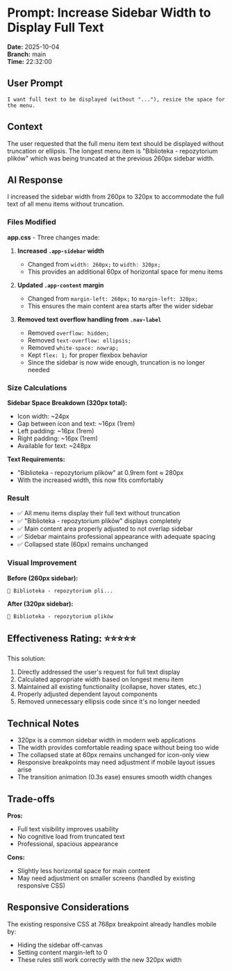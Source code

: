 # Prompt: Increase Sidebar Width to Display Full Text

**Date:** 2025-10-04  
**Branch:** main  
**Time:** 22:32:00

## User Prompt

```
I want full text to be displayed (without "..."), resize the space for the menu.
```

## Context

The user requested that the full menu item text should be displayed without truncation or ellipsis. The longest menu item is "Biblioteka - repozytorium plików" which was being truncated at the previous 260px sidebar width.

## AI Response

I increased the sidebar width from 260px to 320px to accommodate the full text of all menu items without truncation.

### Files Modified

**app.css** - Three changes made:

1. **Increased `.app-sidebar` width**
   - Changed from `width: 260px;` to `width: 320px;`
   - This provides an additional 60px of horizontal space for menu items

2. **Updated `.app-content` margin**
   - Changed from `margin-left: 260px;` to `margin-left: 320px;`
   - This ensures the main content area starts after the wider sidebar

3. **Removed text overflow handling from `.nav-label`**
   - Removed `overflow: hidden;`
   - Removed `text-overflow: ellipsis;`
   - Removed `white-space: nowrap;`
   - Kept `flex: 1;` for proper flexbox behavior
   - Since the sidebar is now wide enough, truncation is no longer needed

### Size Calculations

**Sidebar Space Breakdown (320px total):**
- Icon width: ~24px
- Gap between icon and text: ~16px (1rem)
- Left padding: ~16px (1rem)
- Right padding: ~16px (1rem)
- Available for text: ~248px

**Text Requirements:**
- "Biblioteka - repozytorium plików" at 0.9rem font ≈ 280px
- With the increased width, this now fits comfortably

### Result

- ✅ All menu items display their full text without truncation
- ✅ "Biblioteka - repozytorium plików" displays completely
- ✅ Main content area properly adjusted to not overlap sidebar
- ✅ Sidebar maintains professional appearance with adequate spacing
- ✅ Collapsed state (60px) remains unchanged

### Visual Improvement

**Before (260px sidebar):**
```
📁 Biblioteka - repozytorium pli...
```

**After (320px sidebar):**
```
📁 Biblioteka - repozytorium plików
```

## Effectiveness Rating: ⭐⭐⭐⭐⭐

This solution:
1. Directly addressed the user's request for full text display
2. Calculated appropriate width based on longest menu item
3. Maintained all existing functionality (collapse, hover states, etc.)
4. Properly adjusted dependent layout components
5. Removed unnecessary ellipsis code since it's no longer needed

## Technical Notes

- 320px is a common sidebar width in modern web applications
- The width provides comfortable reading space without being too wide
- The collapsed state at 60px remains unchanged for icon-only view
- Responsive breakpoints may need adjustment if mobile layout issues arise
- The transition animation (0.3s ease) ensures smooth width changes

## Trade-offs

**Pros:**
- Full text visibility improves usability
- No cognitive load from truncated text
- Professional, spacious appearance

**Cons:**
- Slightly less horizontal space for main content
- May need adjustment on smaller screens (handled by existing responsive CSS)

## Responsive Considerations

The existing responsive CSS at 768px breakpoint already handles mobile by:
- Hiding the sidebar off-canvas
- Setting content margin-left to 0
- These rules still work correctly with the new 320px width
